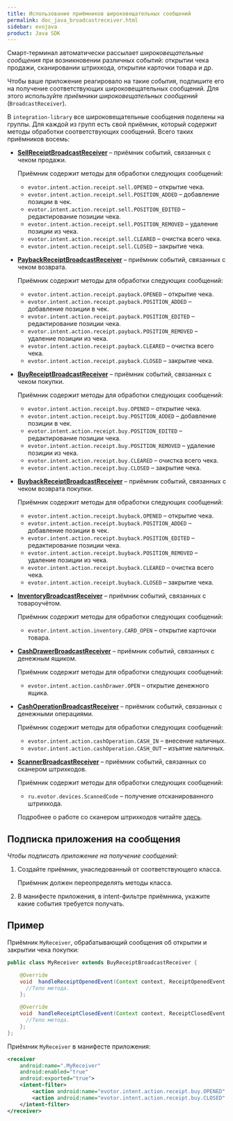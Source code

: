 ```yaml
---
title: Использование приёмников широковещательных сообщений
permalink: doc_java_broadcastreceiver.html
sidebar: evojava
product: Java SDK
---
```


Смарт-терминал автоматически рассылает *широковещательные сообщения* при возникновении различных событий: открытии чека продажи, сканировании штрихкода, открытии карточки товара и др.

Чтобы ваше приложение реагировало на такие события, подпишите его на получение соответствующих широковещательных сообщений. Для этого используйте *приёмники широковещательных сообщений* (`BroadcastReceiver`).

В `integration-library` все широковещательные сообщения поделены на группы. Для каждой из групп есть свой приёмник, который содержит методы обработки соответствующих сообщений. Всего таких приёмников восемь:

* [**SellReceiptBroadcastReceiver**](./integration-library/ru/evotor/framework/core/action/broadcast/SellReceiptBroadcastReceiver.html) – приёмник событий, связанных с чеком продажи.

   Приёмник содержит методы для обработки следующих сообщений:

   * `evotor.intent.action.receipt.sell.OPENED` – открытие чека.
   * `evotor.intent.action.receipt.sell.POSITION_ADDED` – добавление позиции в чек.
   * `evotor.intent.action.receipt.sell.POSITION_EDITED` – редактирование позиции чека.
   * `evotor.intent.action.receipt.sell.POSITION_REMOVED` – удаление позиции из чека.
   * `evotor.intent.action.receipt.sell.CLEARED` – очистка всего чека.
   * `evotor.intent.action.receipt.sell.CLOSED` – закрытие чека.

* [**PaybackReceiptBroadcastReceiver**](./integration-library/ru/evotor/framework/core/action/broadcast/PaybackReceiptBroadcastReceiver.html) – приёмник событий, связанных с чеком возврата.

   Приёмник содержит методы для обработки следующих сообщений:

   * `evotor.intent.action.receipt.payback.OPENED` – открытие чека.
   * `evotor.intent.action.receipt.payback.POSITION_ADDED` – добавление позиции в чек.
   * `evotor.intent.action.receipt.payback.POSITION_EDITED` – редактирование позиции чека.
   * `evotor.intent.action.receipt.payback.POSITION_REMOVED` – удаление позиции из чека.
   * `evotor.intent.action.receipt.payback.CLEARED` – очистка всего чека.
   * `evotor.intent.action.receipt.payback.CLOSED` – закрытие чека.

* [**BuyReceiptBroadcastReceiver**](./integration-library/ru/evotor/framework/core/action/broadcast/BuyReceiptBroadcastReceiver.html) – приёмник событий, связанных с чеком покупки.

   Приёмник содержит методы для обработки следующих сообщений:

   * `evotor.intent.action.receipt.buy.OPENED` – открытие чека.
   * `evotor.intent.action.receipt.buy.POSITION_ADDED` – добавление позиции в чек.
   * `evotor.intent.action.receipt.buy.POSITION_EDITED` – редактирование позиции чека.
   * `evotor.intent.action.receipt.buy.POSITION_REMOVED` – удаление позиции из чека.
   * `evotor.intent.action.receipt.buy.CLEARED` – очистка всего чека.
   * `evotor.intent.action.receipt.buy.CLOSED` – закрытие чека.

* [**BuybackReceiptBroadcastReceiver**](./integration-library/ru/evotor/framework/core/action/broadcast/BuybackReceiptBroadcastReceiver.html) – приёмник событий, связанных с чеком возврата покупки.

   Приёмник содержит методы для обработки следующих сообщений:

   * `evotor.intent.action.receipt.buyback.OPENED` – открытие чека.
   * `evotor.intent.action.receipt.buyback.POSITION_ADDED` – добавление позиции в чек.
   * `evotor.intent.action.receipt.buyback.POSITION_EDITED` – редактирование позиции чека.
   * `evotor.intent.action.receipt.buyback.POSITION_REMOVED` – удаление позиции из чека.
   * `evotor.intent.action.receipt.buyback.CLEARED` – очистка всего чека.
   * `evotor.intent.action.receipt.buyback.CLOSED` – закрытие чека.

* [**InventoryBroadcastReceiver**](./integration-library/ru/evotor/framework/core/action/broadcast/InventoryBroadcastReceiver.html) – приёмник событий, связанных с товароучётом.

   Приёмник содержит методы для обработки следующих сообщений:

   * `evotor.intent.action.inventory.CARD_OPEN` – открытие карточки товара.

* [**CashDrawerBroadcastReceiver**](./integration-library/ru/evotor/framework/core/action/broadcast/CashDrawerBroadcastReceiver.html) – приёмник событий, связанных с денежным ящиком.

   Приёмник содержит методы для обработки следующих сообщений:

   * `evotor.intent.action.cashDrawer.OPEN` – открытие денежного ящика.

* [**CashOperationBroadcastReceiver**](./integration-library/ru/evotor/framework/core/action/broadcast/CashOperationBroadcastReceiver.html) – приёмник событий, связанных с денежными операциями.

   Приёмник содержит методы для обработки следующих сообщений:

   * `evotor.intent.action.cashOperation.CASH_IN` – внесение наличных.
   * `evotor.intent.action.cashOperation.CASH_OUT` – изъятие наличных.

* [**ScannerBroadcastReceiver**](./integration-library/ru/evotor/framework/core/action/broadcast/ScannerBroadcastReceiver.html) – приёмник событий, связанных со сканером штрихкодов.

   Приёмник содержит методы для обработки следующих сообщений:

   * `ru.evotor.devices.ScannedCode` – получение отсканированного штрихкода.

  Подробнее о работе со сканером штрихкодов читайте [здесь](./doc_java_barcode_scanner.html).

## Подписка приложения на сообщения

*Чтобы подписать приложение на получение сообщений:*

1. Создайте приёмник, унаследованный от соответствующего класса.

   Приёмник должен переопределять методы класса.

2. В манифесте приложения, в intent-фильтре приёмника, укажите какие события требуется получать.

<!-- ### Приёмники и сообщения

Приёмник `SellReceiptBroadcastReceiver` содержит методы для обработки следующих сообщений чека продажи:

* `evotor.intent.action.receipt.sell.OPENED` – открытие чека.
* `evotor.intent.action.receipt.sell.POSITION_ADDED` – добавление позиции в чек.
* `evotor.intent.action.receipt.sell.POSITION_EDITED` – редактирование позиции чека.
* `evotor.intent.action.receipt.sell.POSITION_REMOVED` – удаление позиции из чека.
* `evotor.intent.action.receipt.sell.CLEARED` – очистка всего чека.
* `evotor.intent.action.receipt.sell.CLOSED` – закрытие чека.

Приёмник `PaybackReceiptBroadcastReceiver` содержит методы для обработки следующих сообщений чека возврата:

* `evotor.intent.action.receipt.payback.OPENED` – открытие чека.
* `evotor.intent.action.receipt.payback.POSITION_ADDED` – добавление позиции в чек.
* `evotor.intent.action.receipt.payback.POSITION_EDITED` – редактирование позиции чека.
* `evotor.intent.action.receipt.payback.POSITION_REMOVED` – удаление позиции из чека.
* `evotor.intent.action.receipt.payback.CLEARED` – очистка всего чека.
* `evotor.intent.action.receipt.payback.CLOSED` – закрытие чека.

Приёмник `BuyReceiptBroadcastReceiver` содержит методы для обработки следующих сообщений чека покупки:

* `evotor.intent.action.receipt.buy.OPENED` – открытие чека.
* `evotor.intent.action.receipt.buy.POSITION_ADDED` – добавление позиции в чек.
* `evotor.intent.action.receipt.buy.POSITION_EDITED` – редактирование позиции чека.
* `evotor.intent.action.receipt.buy.POSITION_REMOVED` – удаление позиции из чека.
* `evotor.intent.action.receipt.buy.CLEARED` – очистка всего чека.
* `evotor.intent.action.receipt.buy.CLOSED` – закрытие чека.

Приёмник `BuybackReceiptBroadcastReceiver` содержит методы для обработки следующих сообщений чека возврата покупки:

* `evotor.intent.action.receipt.buyback.OPENED` – открытие чека.
* `evotor.intent.action.receipt.buyback.POSITION_ADDED` – добавление позиции в чек.
* `evotor.intent.action.receipt.buyback.POSITION_EDITED` – редактирование позиции чека.
* `evotor.intent.action.receipt.buyback.POSITION_REMOVED` – удаление позиции из чека.
* `evotor.intent.action.receipt.buyback.CLEARED` – очистка всего чека.
* `evotor.intent.action.receipt.buyback.CLOSED` – закрытие чека.

Приёмник `CashDrawerBroadcastReceiver` содержит методы для обработки следующих сообщений денежного ящика:

* `evotor.intent.action.cashDrawer.OPEN` – открытие денежного ящика.

Приёмник `CashOperationBroadcastReceiver` содержит методы для обработки следующих сообщений о денежных операциях:

* `evotor.intent.action.cashOperation.CASH_IN` – внесение наличных.
* `evotor.intent.action.cashOperation.CASH_OUT` – изъятие наличных.

Приёмник `InventoryBroadcastReceiver` содержит методы для обработки следующих сообщений товароучёта:

* `evotor.intent.action.inventory.CARD_OPEN` – открытие карточки товара.

Приёмник `ScannerBroadcastReceiver` содержит методы для обработки следующих сообщений сканера штрихкодов:

* `ru.evotor.devices.ScannedCode` – получение отсканированного штрихкода. -->

## Пример

Приёмник `MyReceiver`, обрабатывающий сообщения об открытии и закрытии чека покупки:

```java
public class MyReceiver extends BuyReceiptBroadcastReceiver {

    @Override
    void  handleReceiptOpenedEvent(Context context, ReceiptOpenedEvent receiptOpenedEvent) {
      //Тело метода.
    };

    @Override
    void  handleReceiptClosedEvent(Context context, ReceiptClosedEvent receiptClosedEvent) {
      //Тело метода.
    };
};
```

Приёмник `MyReceiver` в манифесте приложения:

```xml
<receiver
    android:name=".MyReceiver"
    android:enabled="true"
    android:exported="true">
    <intent-filter>
        <action android:name="evotor.intent.action.receipt.buy.OPENED" />
        <action android:name="evotor.intent.action.receipt.buy.CLOSED" />
    </intent-filter>
</receiver>
```
